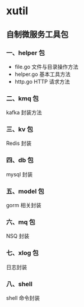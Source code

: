 # xutil
## 自制微服务工具包<br>
### 一、helper 包
- file.go 文件与目录操作方法
- helper.go 基本工具方法
- http.go HTTP 请求方法
### 二、kmq 包
kafka 封装方法
### 三、kv 包
Redis 封装
### 四、db 包
mysql 封装
### 五、model 包
gorm 相关封装
### 六、mq 包
NSQ 封装
### 七、xlog 包
日志封装
### 八、shell
shell 命令封装